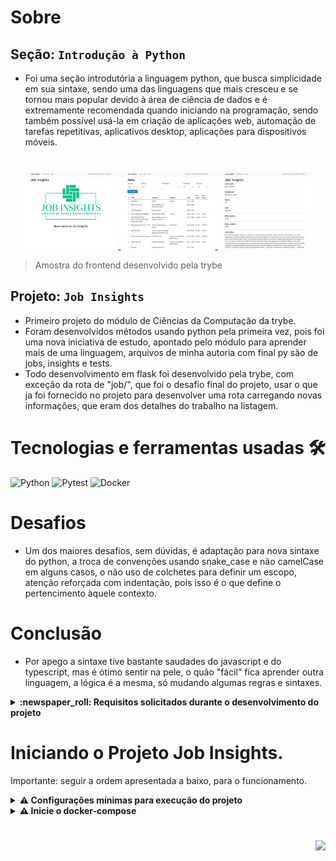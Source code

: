 # Sobre

## Seção: `Introdução à Python`

- Foi uma seção introdutória a linguagem python, que busca simplicidade em sua sintaxe, sendo uma das linguagens que mais cresceu e se tornou mais popular devido à área de ciência de dados e é extremamente recomendada quando iniciando na programação, sendo também possível usá-la em criação de aplicações web, automação de tarefas repetitivas, aplicativos desktop, aplicações para dispositivos móveis.

#
<div align="center">
  <a href="./screenshots/home.png">
    <img src="./screenshots/home.png" width="30%"></img>
  </a>
  <a href="./screenshots/jobs_list.png">
    <img src="./screenshots/jobs_list.png" width="30%"></img>
  </a>
  <a href="./screenshots/job_detail.png">
    <img src="./screenshots/job_detail.png" width="30%"></img>
  </a>
</div>

>Amostra do frontend desenvolvido pela trybe
## Projeto: `Job Insights`

- Primeiro projeto do módulo de Ciências da Computação da trybe.
- Foram desenvolvidos métodos usando python pela primeira vez, pois foi uma nova iniciativa de estudo, apontado pelo módulo para aprender mais de uma linguagem, arquivos de minha autoria com final py são de jobs, insights e tests.
- Todo desenvolvimento em flask foi desenvolvido pela trybe, com exceção da rota de "job/<index>", que foi o desafio final do projeto, usar o que ja foi fornecido no projeto para desenvolver uma rota carregando novas informações, que eram dos detalhes do trabalho na listagem.

# Tecnologias e ferramentas usadas 🛠

![Python](https://img.shields.io/badge/-Python-%23F7DF1C?style=flat-square&logo=python)
![Pytest](https://img.shields.io/badge/-Pytest-fff?style=flat-square&logo=pytest)
![Docker](https://img.shields.io/badge/-Docker-003f8c?style=flat-square&logo=docker&logoColor=fff)


# Desafios

- Um dos maiores desafios, sem dúvidas, é adaptação para nova sintaxe do python, a troca de convenções usando snake_case e não camelCase em alguns casos, o não uso de colchetes para definir um escopo, atenção reforçada com indentação, pois isso é o que define o pertencimento àquele  contexto.

# Conclusão

- Por apego a sintaxe tive bastante saudades do javascript e do typescript, mas é ótimo sentir na pele, o quão "fácil" fica aprender outra linguagem, a lógica é a mesma, só mudando algumas regras e sintaxes.

<details>
  <summary>
    <strong>
      :newspaper_roll: Requisitos solicitados durante o desenvolvimento do projeto
    </strong>
  </summary>

 
  ### Requisitos
  *Nome* | *Avaliação*
  --- | :---:
  1 - Implemente a função read | :heavy_check_mark:
  2 - Implemente a função get_unique_job_types | :heavy_check_mark:
  3 - Implemente a função get_unique_industries | :heavy_check_mark:
  4 - Implemente a função get_max_salary | :heavy_check_mark:
  5 - Implemente a função get_min_salary | :heavy_check_mark:
  6 - Implemente a função filter_by_job_type | :heavy_check_mark:
  7 - Implemente a função filter_by_industry | :heavy_check_mark:
  8 - Implemente a função matches_salary_range | :heavy_check_mark:
  9 - Implemente a função filter_by_salary_range | :heavy_check_mark:
  10 - Implemente um teste para a função count_ocurrences | :heavy_check_mark:
  11 - Implemente um teste para a função read_brazilian_file | :heavy_check_mark:
  12 - Implemente um teste para a função sort_by | :heavy_check_mark:
  13.1 - Crie a rota /job recebendo o parâmetro index | :heavy_check_mark:
  13.2 - Crie a view job, recebendo o parâmetro index | :heavy_check_mark:
  13.3 - Implemente view job para que ela retorne status code 200 para jobs válidos | :heavy_check_mark:
  13.4 - Implemente view job de forma a retornar o HTML exato de uma página de job | :heavy_check_mark:

</details>

#

# Iniciando o Projeto Job Insights.

Importante: seguir a ordem apresentada a baixo, para o funcionamento.

<details>
  <summary>
    <strong>
      ⚠️ Configurações mínimas para execução do projeto
    </strong>
  </summary>

   - Sistema Operacional Distribuição Unix
 - Python versão >= 3.8.10 
 - Docker
 - Docker-compose versão >=1.29.2

</details>

<details>
  <summary>
    <strong>
      ⚠️ Inicie o docker-compose
    </strong>
  </summary>

Para ver a aplicação funcionando basta iniciar o docker compose, basta esta na pasta do repositório tendo o requisitos conforme informado na aba de requisitos, e iniciar o docker com `docker-compose up -d`
Após o container "levantar" basta acessar a url: `http://localhost:5000/`

</details>

</details>

#

<div align="right">
  <img src="https://badgen.net/badge/last%20update/28-02-2023/blue">
</div>